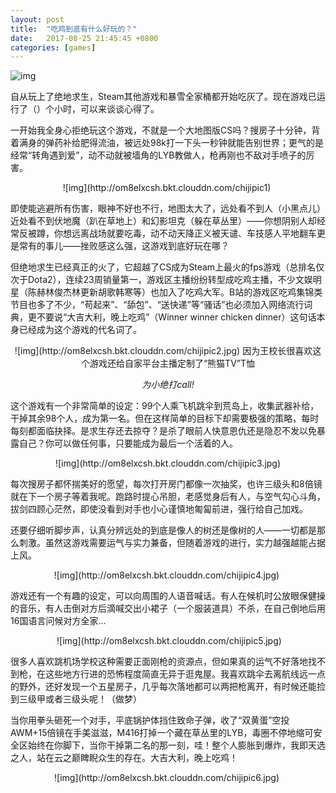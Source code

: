 ```yaml
---
layout: post
title:  "吃鸡到底有什么好玩的？"
date:   2017-08-25 21:45:45 +0800
categories: [games]
---
```


![img](http://om8elxcsh.bkt.clouddn.com/C8F94764-59DA-4803-B364-24D58E7CB997.png)

自从玩上了绝地求生，Steam其他游戏和暴雪全家桶都开始吃灰了。现在游戏已运行了（）个小时，可以来谈谈心得了。 

一开始我全身心拒绝玩这个游戏，不就是一个大地图版CS吗？搜房子十分钟，背着满身的弹药补给肥得流油，被远处98k打一下头一秒钟就能告别世界；更气的是经常“转角遇到爱”，动不动就被墙角的LYB教做人，枪再刚也不敌对手喷子的厉害。

<div align=center>
![img](http://om8elxcsh.bkt.clouddn.com/chijipic1) 
</div>

即使能逃避所有伤害，眼神不好也不行，地图太大了，远处看不到人（小黑点儿）近处看不到伏地魔（趴在草地上）和幻影坦克（躲在草丛里）——你想阴别人却经常反被蹲，你想远离战场就要吃毒，动不动天降正义被天谴、车技感人平地翻车更是常有的事儿——挫败感这么强，这游戏到底好玩在哪？ 

但绝地求生已经真正的火了，它超越了CS成为Steam上最火的fps游戏（总排名仅次于Dota2），连续23周销量第一，游戏区主播纷纷转型成吃鸡主播，不少文娱明星（陈赫林俊杰林更新胡歌韩寒等）也加入了吃鸡大军。B站的游戏区吃鸡集锦类节目也多了不少，“苟起来”、“舔包”、“送快递”等“骚话”也必须加入网络流行词典，更不要说“大吉大利，晚上吃鸡”（Winner winner chicken dinner）这句话本身已经成为这个游戏的代名词了。

<div align=center>
![img](http://om8elxcsh.bkt.clouddn.com/chijipic2.jpg)
因为王校长很喜欢这个游戏还给自家平台主播定制了“熊猫TV”T恤

*为小绝打call!*
</div>

这个游戏有一个非常简单的设定：99个人乘飞机跳伞到荒岛上，收集武器补给，干掉其余98个人，成为第一名。但在这样简单的目标下却需要极强的策略，每时每刻都面临抉择。是求生存还去掠夺？是杀了眼前人快意恩仇还是隐忍不发以免暴露自己？你可以做任何事，只要能成为最后一个活着的人。

<div align=center>
 ![img](http://om8elxcsh.bkt.clouddn.com/chijipic3.jpg) 
</div>

每次搜房子都怀揣美好的愿望，每次打开房门都像一次抽奖，也许三级头和8倍镜就在下一个房子等着我呢。跑路时提心吊胆，老感觉身后有人，与空气勾心斗角，拔剑四顾心茫然，即使没看到对手也小心谨慎地匍匐前进，强行给自己加戏。

还要仔细听脚步声，认真分辨远处的到底是像人的树还是像树的人——一切都是那么刺激。虽然这游戏需要运气与实力兼备，但随着游戏的进行，实力越强越能占据上风。

<div align=center>
![img](http://om8elxcsh.bkt.clouddn.com/chijipic4.jpg) 
</div>

游戏还有一个有趣的设定，可以向周围的人语音喊话。有人在候机时公放眼保健操的音乐，有人击倒对方后滴喊交出小裙子（一个服装道具）不杀，在自己倒地后用16国语言问候对方全家…

<div align=center>
 ![img](http://om8elxcsh.bkt.clouddn.com/chijipic5.jpg)
</div>

很多人喜欢跳机场学校这种需要正面刚枪的资源点，但如果真的运气不好落地找不到枪，在这些地方行进的恐怖程度简直无异于逛鬼屋。我喜欢跳伞去离航线远一点的野外，还好发现一个五星房子，几乎每次落地都可以两把枪离开，有时候还能捡到三级甲或者三级头呢！（做梦）

当你用拳头砸死一个对手，平底锅护体挡住致命子弹，收了“双黄蛋”空投AWM+15倍镜在手美滋滋，M416打掉一个藏在草丛里的LYB，毒圈不停地缩可安全区始终在你脚下，当你干掉第二名的那一刻，哇！整个人膨胀到爆炸，我即天选之人，站在云之巅睥睨众生的存在。大吉大利，晚上吃鸡！

<div align=center>
![img](http://om8elxcsh.bkt.clouddn.com/chijipic6.jpg) 
</div>
